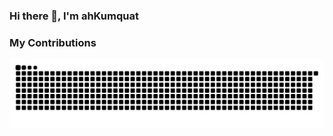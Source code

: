 ### Hi there 👋, I'm ahKumquat

### My Contributions

[![img](https://raw.githubusercontent.com/ahKumquat/ahKumquat/main/assets/github-contribution-grid-snake.svg)](https://raw.githubusercontent.com/ahKumquat/ahKumquat/main/assets/github-contribution-grid-snake.svg)




